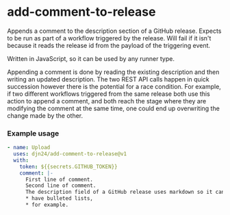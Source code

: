 # add-comment-to-release

Appends a comment to the description section of a GitHub release. Expects to be run as part of a workflow
triggered by the release. Will fail if it isn't because it reads the release id from the payload of the triggering
event.

Written in JavaScript, so it can be used by any runner type.

Appending a comment is done by reading the existing description and then writing an updated description.
The two REST API calls happen in quick succession however there is the potential for a race condition.
For example, if two different workflows triggered from the same release both use this action to append a
comment, and both reach the stage where they are modifying the comment at the same time, one could end up
overwriting the change made by the other.

### Example usage

```yaml
- name: Upload
  uses: djn24/add-comment-to-release@v1
  with:
    token: ${{secrets.GITHUB_TOKEN}}
    comment: |-
      First line of comment.
      Second line of comment.
      The description field of a GitHub release uses markdown so it can
      * have bulleted lists,
      * for example.
```
